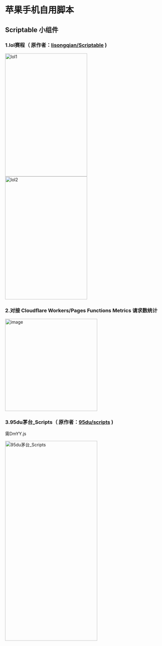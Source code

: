 # 苹果手机自用脚本
## Scriptable 小组件
### 1.lol赛程（ 原作者：[lisongqian/Scriptable](https://github.com/lisongqian/Scriptable) )

<img width="267" height="400" alt="lol1" src="https://github.com/user-attachments/assets/d6d122f9-e553-4ae3-aa95-de23dd99161d" />
<img width="267" height="400" alt="lol2" src="https://github.com/user-attachments/assets/90299ce4-75a4-4d32-99fd-b7704ab40a12" />

### 2.对接 Cloudflare Workers/Pages Functions Metrics 请求数统计 

<img width="300" height="300" alt="image" src="https://github.com/user-attachments/assets/eb19c3d0-2219-4216-aa36-a91c8a82b57b" />

### 3.95du茅台_Scripts（ 原作者：[95du/scripts](https://github.com/95du/scripts) )
需DmYY.js

<img width="300" height="650" alt="95du茅台_Scripts" src="https://github.com/user-attachments/assets/4587b9a0-6551-438a-8bbe-b8c9ea83c2b4" />
